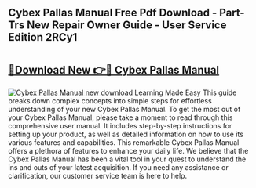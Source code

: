 ## Cybex Pallas Manual Free Pdf Download - Part-Trs New Repair Owner Guide - User Service Edition 2RCy1

# <h2><a href="http://cf22153.oget.top/?id=Cybex+Pallas+Manual">🔗Download New 👉🔴 Cybex Pallas Manual</a></h2>

[![Cybex Pallas Manual new download](https://i.imgur.com/5g1atiW.png)](http://cf22153.oget.top/?id=Cybex+Pallas+Manual)
Learning Made Easy This guide breaks down complex concepts into simple steps for effortless understanding of your new Cybex Pallas Manual. To get the most out of your Cybex Pallas Manual, please take a moment to read through this comprehensive user manual. It includes step-by-step instructions for setting up your product, as well as detailed information on how to use its various features and capabilities. This remarkable Cybex Pallas Manual offers a plethora of features to enhance your daily life. We believe that the Cybex Pallas Manual has been a vital tool in your quest to understand the ins and outs of your latest acquisition. If you need any assistance or clarification, our customer service team is here to help.
